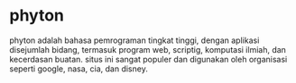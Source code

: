 # phyton

phyton adalah bahasa pemrograman tingkat tinggi, dengan aplikasi disejumlah bidang, termasuk program web, scriptig, komputasi ilmiah, dan kecerdasan buatan. situs ini sangat populer dan digunakan oleh organisasi seperti google, nasa, cia, dan disney.
